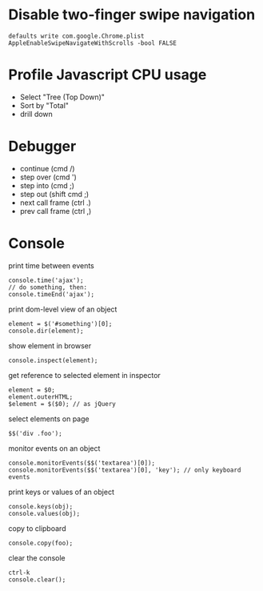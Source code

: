 # Disable two-finger swipe navigation

    defaults write com.google.Chrome.plist AppleEnableSwipeNavigateWithScrolls -bool FALSE

# Profile Javascript CPU usage

* Select "Tree (Top Down)"
* Sort by "Total"
* drill down

# Debugger

* continue (cmd /)
* step over (cmd ')
* step into (cmd ;)
* step out (shift cmd ;)
* next call frame (ctrl .)
* prev call frame (ctrl ,)

# Console

print time between events

    console.time('ajax');
    // do something, then:
    console.timeEnd('ajax');

print dom-level view of an object

    element = $('#something')[0];
    console.dir(element);

show element in browser

    console.inspect(element);

get reference to selected element in inspector

    element = $0;
    element.outerHTML;
    $element = $($0); // as jQuery

select elements on page

    $$('div .foo');

monitor events on an object

    console.monitorEvents($$('textarea')[0]);
    console.monitorEvents($$('textarea')[0], 'key'); // only keyboard events

print keys or values of an object

    console.keys(obj);
    console.values(obj);

copy to clipboard

    console.copy(foo);

clear the console

    ctrl-k
    console.clear();
